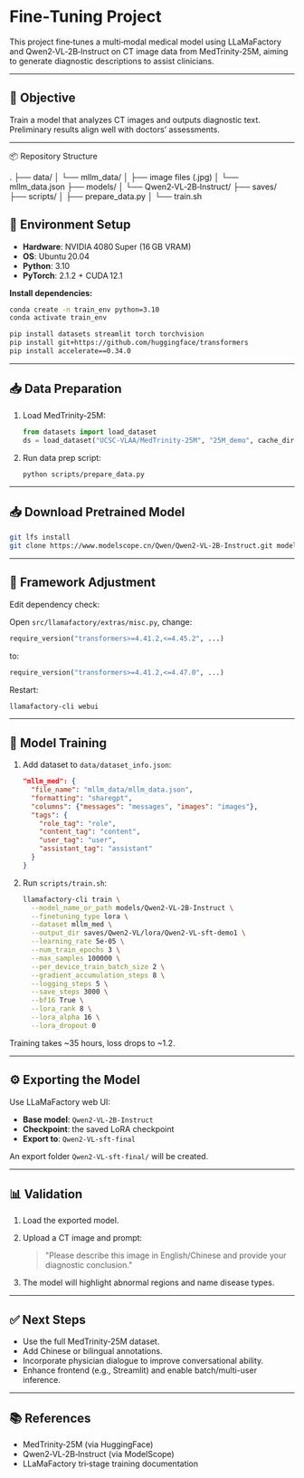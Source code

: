 # Fine‑Tuning Project

This project fine‑tunes a multi‑modal medical model using LLaMaFactory and Qwen2‑VL‑2B‑Instruct on CT image data from MedTrinity‑25M, aiming to generate diagnostic descriptions to assist clinicians.

---

## 🎯 Objective

Train a model that analyzes CT images and outputs diagnostic text. Preliminary results align well with doctors’ assessments.

------

📦 Repository Structure

.
 ├── data/
 │   └── mllm_data/
 │       ├── image files (.jpg)
 │       └── mllm_data.json
 ├── models/
 │   └── Qwen2‑VL‑2B‑Instruct/
 ├── saves/
 ├── scripts/
 │   ├── prepare_data.py
 │   └── train.sh



## 🧩 Environment Setup

- **Hardware**: NVIDIA 4080 Super (16 GB VRAM)  
- **OS**: Ubuntu 20.04  
- **Python**: 3.10  
- **PyTorch**: 2.1.2 + CUDA 12.1  

**Install dependencies:**

```bash
conda create -n train_env python=3.10
conda activate train_env

pip install datasets streamlit torch torchvision
pip install git+https://github.com/huggingface/transformers
pip install accelerate==0.34.0
```

------

## 📥 Data Preparation

1. Load MedTrinity‑25M:

   ```python
   from datasets import load_dataset
   ds = load_dataset("UCSC-VLAA/MedTrinity-25M", "25M_demo", cache_dir="cache")
   ```

2. Run data prep script:

   ```bash
   python scripts/prepare_data.py
   ```

------

## 📥 Download Pretrained Model

```bash
git lfs install
git clone https://www.modelscope.cn/Qwen/Qwen2-VL-2B-Instruct.git models/Qwen2-VL-2B-Instruct
```

------

## 🔧 Framework Adjustment

Edit dependency check:

Open `src/llamafactory/extras/misc.py`, change:

```python
require_version("transformers>=4.41.2,<=4.45.2", ...)
```

to:

```python
require_version("transformers>=4.41.2,<=4.47.0", ...)
```

Restart:

```bash
llamafactory-cli webui
```

------

## 🚀 Model Training

1. Add dataset to `data/dataset_info.json`:

   ```json
   "mllm_med": {
     "file_name": "mllm_data/mllm_data.json",
     "formatting": "sharegpt",
     "columns": {"messages": "messages", "images": "images"},
     "tags": {
       "role_tag": "role",
       "content_tag": "content",
       "user_tag": "user",
       "assistant_tag": "assistant"
     }
   }
   ```

2. Run `scripts/train.sh`:

   ```bash
   llamafactory-cli train \
     --model_name_or_path models/Qwen2-VL-2B-Instruct \
     --finetuning_type lora \
     --dataset mllm_med \
     --output_dir saves/Qwen2-VL/lora/Qwen2-VL-sft-demo1 \
     --learning_rate 5e-05 \
     --num_train_epochs 3 \
     --max_samples 100000 \
     --per_device_train_batch_size 2 \
     --gradient_accumulation_steps 8 \
     --logging_steps 5 \
     --save_steps 3000 \
     --bf16 True \
     --lora_rank 8 \
     --lora_alpha 16 \
     --lora_dropout 0
   ```

Training takes ~35 hours, loss drops to ~1.2.

------

## ⚙️ Exporting the Model

Use LLaMaFactory web UI:

- **Base model**: `Qwen2‑VL‑2B‑Instruct`
- **Checkpoint**: the saved LoRA checkpoint
- **Export to**: `Qwen2‑VL‑sft‑final`

An export folder `Qwen2‑VL‑sft‑final/` will be created.

------

## 📊 Validation

1. Load the exported model.

2. Upload a CT image and prompt:

   > "Please describe this image in English/Chinese and provide your diagnostic conclusion."

3. The model will highlight abnormal regions and name disease types.

------

## ✅ Next Steps

- Use the full MedTrinity‑25M dataset.
- Add Chinese or bilingual annotations.
- Incorporate physician dialogue to improve conversational ability.
- Enhance frontend (e.g., Streamlit) and enable batch/multi-user inference.

------

## 📚 References

- MedTrinity‑25M (via HuggingFace)
- Qwen2‑VL‑2B‑Instruct (via ModelScope)
- LLaMaFactory tri‑stage training documentation

